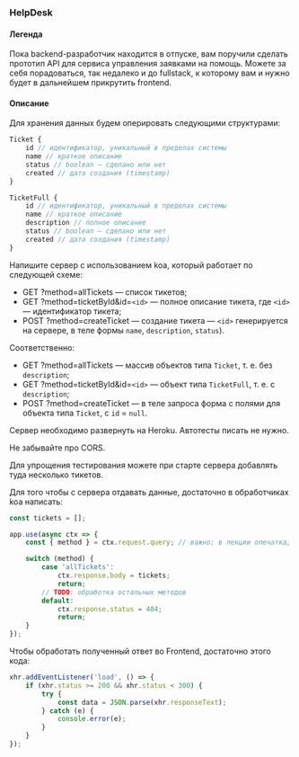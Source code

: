 
### HelpDesk

#### Легенда

Пока backend-разработчик находится в отпуске, вам поручили сделать прототип API для сервиса управления заявками на помощь. Можете за себя порадоваться, так недалеко и до fullstack, к которому вам и нужно будет в дальнейшем прикрутить frontend.

#### Описание

Для хранения данных  будем оперировать следующими структурами:
```javascript
Ticket {
    id // идентификатор, уникальный в пределах системы
    name // краткое описание
    status // boolean — сделано или нет
    created // дата создания (timestamp)
}

TicketFull {
    id // идентификатор, уникальный в пределах системы
    name // краткое описание
    description // полное описание
    status // boolean — сделано или нет
    created // дата создания (timestamp)
}
```

Напишите сервер с использованием koa, который работает по следующей схеме:
* GET    ?method=allTickets           — список тикетов;
* GET    ?method=ticketById&id=`<id>` — полное описание тикета, где `<id>` — идентификатор тикета;
* POST   ?method=createTicket         — создание тикета — `<id>` генерируется на сервере, в теле формы `name`, `description`, `status`).

Соответственно:
* GET    ?method=allTickets           — массив объектов типа `Ticket`, т. е. без `description`;
* GET    ?method=ticketById&id=`<id>` — объект типа `TicketFull`, т. е. с `description`;
* POST   ?method=createTicket         — в теле запроса форма с полями для объекта типа `Ticket`, с `id` = `null`.

Сервер необходимо развернуть на Heroku. Автотесты писать не нужно.

Не забывайте про CORS.

Для упрощения тестирования можете при старте сервера добавлять туда несколько тикетов.

Для того чтобы с сервера отдавать данные, достаточно в обработчиках koa написать:
```js
const tickets = [];

app.use(async ctx => {
    const { method } = ctx.request.query; // важно: в лекции опечатка, должно быть query

    switch (method) {
        case 'allTickets':
            ctx.response.body = tickets;
            return;
        // TODO: обработка остальных методов
        default:
            ctx.response.status = 404;
            return;
    }
});
```

Чтобы обработать полученный ответ во Frontend, достаточно этого кода:
```js
xhr.addEventListener('load', () => {
    if (xhr.status >= 200 && xhr.status < 300) {
        try {
            const data = JSON.parse(xhr.responseText);
        } catch (e) {
            console.error(e);
        }
    }
});
```







